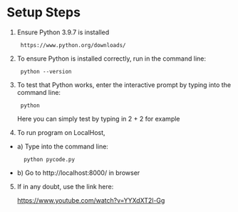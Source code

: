 # Setup Steps

1. Ensure Python 3.9.7 is installed

        https://www.python.org/downloads/

2. To ensure Python is installed correctly, run in the command line:

        python --version

3. To test that Python works, enter the interactive prompt by typing into the command line:

        python

    Here you can simply test by typing in 2 + 2 for example

4. To run program on LocalHost,

- a) Type into the command line:

        python pycode.py

- b) Go to http://localhost:8000/ in browser


5. If in any doubt, use the link here:

    https://www.youtube.com/watch?v=YYXdXT2l-Gg
